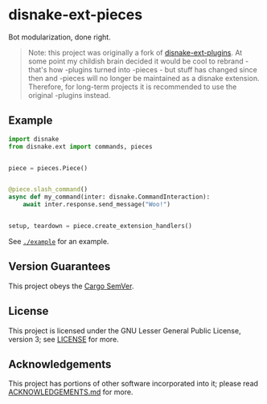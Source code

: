 <!-- SPDX-License-Identifier: LGPL-3.0-only -->

# disnake-ext-pieces

Bot modularization, done right.

> Note: this project was originally a fork of [disnake-ext-plugins](https://github.com/Chromosologist/disnake-ext-plugins).
> At some point my childish brain decided it would be cool to rebrand - that's how -plugins turned into -pieces - but stuff has changed since then and -pieces will no longer be maintained as a disnake extension.
> Therefore, for long-term projects it is recommended to use the original -plugins instead.

## Example

```py
import disnake
from disnake.ext import commands, pieces


piece = pieces.Piece()


@piece.slash_command()
async def my_command(inter: disnake.CommandInteraction):
    await inter.response.send_message("Woo!")


setup, teardown = piece.create_extension_handlers()
```

See [`./example`](./example) for an example.

## Version Guarantees

This project obeys the [Cargo SemVer](https://doc.rust-lang.org/cargo/reference/semver.html).

## License

This project is licensed under the GNU Lesser General Public License, version 3; see
[LICENSE](./LICENSE) for more.

## Acknowledgements

This project has portions of other software incorporated into it; please read
[ACKNOWLEDGEMENTS.md](./ACKNOWLEDGEMENTS.md) for more.
